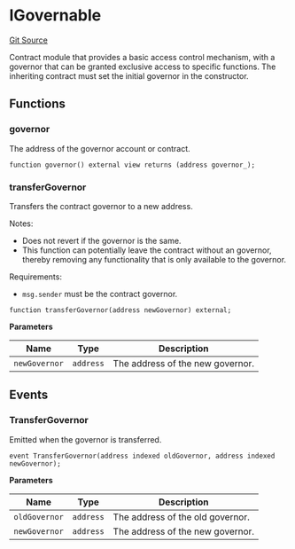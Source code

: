 # IGovernable

[Git Source](https://github.com/isle-labs/isle-contract/blob/main/contracts/interfaces/IGovernable.sol)

Contract module that provides a basic access control mechanism, with a governor that can be granted exclusive access to
specific functions. The inheriting contract must set the initial governor in the constructor.

## Functions

### governor

The address of the governor account or contract.

```solidity
function governor() external view returns (address governor_);
```

### transferGovernor

Transfers the contract governor to a new address.

Notes:

-   Does not revert if the governor is the same.
-   This function can potentially leave the contract without an governor, thereby removing any functionality that is
    only available to the governor.

Requirements:

-   `msg.sender` must be the contract governor.

```solidity
function transferGovernor(address newGovernor) external;
```

**Parameters**

| Name          | Type      | Description                      |
| ------------- | --------- | -------------------------------- |
| `newGovernor` | `address` | The address of the new governor. |

## Events

### TransferGovernor

Emitted when the governor is transferred.

```solidity
event TransferGovernor(address indexed oldGovernor, address indexed newGovernor);
```

**Parameters**

| Name          | Type      | Description                      |
| ------------- | --------- | -------------------------------- |
| `oldGovernor` | `address` | The address of the old governor. |
| `newGovernor` | `address` | The address of the new governor. |
